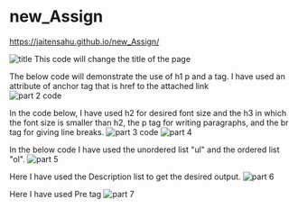 # new_Assign
https://jaitensahu.github.io/new_Assign/

![title](https://github.com/jaitensahu/new_Assign/assets/127736781/8dee8363-5f93-4b2d-bb65-dd46888e54e9)   This code will change the title of the page


The below code will demonstrate the use of h1 p and a tag. I have used an attribute of anchor tag that is href to the attached link  
![part 2 code](https://github.com/jaitensahu/new_Assign/assets/127736781/6a8a694f-ae9f-4601-ab08-891931483a01)

In the code below, I have used h2 for desired font size and the h3 in which the font size is smaller than h2, the p tag for writing paragraphs, and the br tag for giving line breaks.
![part 3 code](https://github.com/jaitensahu/new_Assign/assets/127736781/05e86d2d-ae0f-4c21-882b-bf93b7adac18)
![part 4](https://github.com/jaitensahu/new_Assign/assets/127736781/ddb7c66c-847c-44a1-99f7-ed456ebfa16f)


In the below code I have used the unordered list "ul" and the ordered list "ol". 
![part 5](https://github.com/jaitensahu/new_Assign/assets/127736781/e76fbda5-1b7b-403b-8a08-d2d6a20143a3)


Here I have used the Description list to get the desired output.
![part 6](https://github.com/jaitensahu/new_Assign/assets/127736781/cbf36619-abd6-41e3-8ce7-b8c998f63e50)

Here I have used Pre tag 
![part 7](https://github.com/jaitensahu/new_Assign/assets/127736781/039339de-0d78-4b3a-8c81-4f94331060d2)
